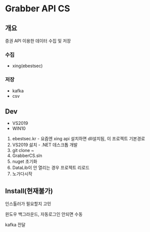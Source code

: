 # Grabber API CS


## 개요

증권 API 이용한 데이터 수집 및 저장

### 수집

* xing(ebestsec)

### 저장

* kafka
* csv


## Dev

* VS2019
* WIN10

1. ebestsec.kr - 요즘엔 xing api 설치하면 dll설치됨, 이 프로젝트 기본경로
2. VS2019 섫치 - .NET 데스크톱 개발
3. git clone ~
4. GrabberCS.sln
5. nuget 초기화
6. DataLib이 안 열리는 경우 프로젝트 리로드
7. 노가다시작


## Install(현재불가)

인스톨러가 필요할지 고민

윈도우 백그라운드, 자동로그인 안되면 수동

kafka 전달
